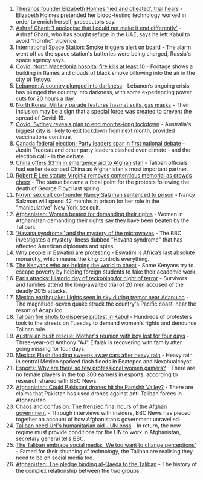 1. [Theranos founder Elizabeth Holmes 'lied and cheated', trial hears](https://www.bbc.co.uk/news/business-58494912?at_medium=RSS&at_campaign=KARANGA) - Elizabeth Holmes pretended her blood-testing technology worked in order to enrich herself, prosecutors say.
2. [Ashraf Ghani: 'I apologise that I could not make it end differently'](https://www.bbc.co.uk/news/world-asia-58496410?at_medium=RSS&at_campaign=KARANGA) - Ashraf Ghani, who has sought refuge in the UAE, says he left Kabul to avoid "horrific" violence.
3. [International Space Station: Smoke triggers alert on board](https://www.bbc.co.uk/news/world-europe-58497899?at_medium=RSS&at_campaign=KARANGA) - The alarm went off as the space station's batteries were being charged, Russia's space agency says.
4. [Covid: North Macedonia hospital fire kills at least 10](https://www.bbc.co.uk/news/world-europe-58496405?at_medium=RSS&at_campaign=KARANGA) - Footage shows a building in flames and clouds of black smoke billowing into the air in the city of Tetovo.
5. [Lebanon: A country plunged into darkness](https://www.bbc.co.uk/news/world-middle-east-58494832?at_medium=RSS&at_campaign=KARANGA) - Lebanon’s ongoing crisis has plunged the country into darkness, with some experiencing power cuts for 20 hours a day.
6. [North Korea: Military parade features hazmat suits, gas masks](https://www.bbc.co.uk/news/world-asia-58497157?at_medium=RSS&at_campaign=KARANGA) - Their inclusion may be a sign that a special force was created to prevent the spread of Covid-19.
7. [Covid: Sydney reveals plan to end months-long lockdown](https://www.bbc.co.uk/news/world-australia-58496667?at_medium=RSS&at_campaign=KARANGA) - Australia's biggest city is likely to exit lockdown from next month, provided vaccinations continue.
8. [Canada federal election: Party leaders spar in first national debate](https://www.bbc.co.uk/news/world-us-canada-58482596?at_medium=RSS&at_campaign=KARANGA) - Justin Trudeau and other party leaders clashed over climate - and the election call - in the debate.
9. [China offers $31m in emergency aid to Afghanistan](https://www.bbc.co.uk/news/world-asia-china-58496867?at_medium=RSS&at_campaign=KARANGA) - Taliban officials had earlier described China as Afghanistan's most important partner.
10. [Robert E Lee statue: Virginia removes contentious memorial as crowds cheer](https://www.bbc.co.uk/news/world-us-canada-58491967?at_medium=RSS&at_campaign=KARANGA) - The statue became a focal point for the protests following the death of George Floyd last spring.
11. [Nxivm sex cult co-founder Nancy Salzman sentenced to prison](https://www.bbc.co.uk/news/world-us-canada-58495543?at_medium=RSS&at_campaign=KARANGA) - Nancy Salzman will spend 42 months in prison for her role in the "manipulative" New York sex cult.
12. [Afghanistan: Women beaten for demanding their rights](https://www.bbc.co.uk/news/world-asia-58491747?at_medium=RSS&at_campaign=KARANGA) - Women in Afghanistan demanding their rights say they have been beaten by the Taliban.
13. [‘Havana syndrome ’ and the mystery of the microwaves](https://www.bbc.co.uk/news/world-58396698?at_medium=RSS&at_campaign=KARANGA) - The BBC investigates a mystery illness dubbed "Havana syndrome" that has affected American diplomats and spies.
14. [Why people in Eswatini are protesting](https://www.bbc.co.uk/news/world-africa-58492598?at_medium=RSS&at_campaign=KARANGA) - Eswatini is Africa’s last absolute monarchy, which means the king controls everything.
15. [The Kenyans who are helping the world to cheat](https://www.bbc.co.uk/news/blogs-trending-58465189?at_medium=RSS&at_campaign=KARANGA) - Some Kenyans try to escape poverty by helping foreign students to fake their academic work.
16. [Paris attacks: Historic day of reckoning for night of terror](https://www.bbc.co.uk/news/world-europe-58472506?at_medium=RSS&at_campaign=KARANGA) - Survivors and families attend the long-awaited trial of 20 men accused of the deadly 2015 attacks.
17. [Mexico earthquake: Lights seen in sky during tremor near Acapulco](https://www.bbc.co.uk/news/world-latin-america-58489038?at_medium=RSS&at_campaign=KARANGA) - The magnitude-seven quake struck the country's Pacific coast, near the resort of Acapulco.
18. [Taliban fire shots to disperse protest in Kabul](https://www.bbc.co.uk/news/world-asia-58476890?at_medium=RSS&at_campaign=KARANGA) - Hundreds of protesters took to the streets on Tuesday to demand women's rights and denounce Taliban rule.
19. [Australian bush rescue: Mother's reunion with boy lost for four days](https://www.bbc.co.uk/news/world-australia-58472030?at_medium=RSS&at_campaign=KARANGA) - Three-year-old Anthony "AJ" Elfalak is recovering with family after going missing for four days.
20. [Mexico: Flash flooding sweeps away cars after heavy rain](https://www.bbc.co.uk/news/world-latin-america-58476138?at_medium=RSS&at_campaign=KARANGA) - Heavy rain in central Mexico sparked flash floods in Ecatepec and Nexahualcóyotl.
21. [Esports: Why are there so few professional women gamers?](https://www.bbc.co.uk/news/technology-58466374?at_medium=RSS&at_campaign=KARANGA) - There are no female players in the top 300 earners in esports, according to research shared with BBC News.
22. [Afghanistan: Could Pakistani drones hit the Panjshir Valley?](https://www.bbc.co.uk/news/58480299?at_medium=RSS&at_campaign=KARANGA) - There are claims that Pakistan has used drones against anti-Taliban forces in Afghanistan.
23. [Chaos and confusion: The frenzied final hours of the Afghan government](https://www.bbc.co.uk/news/world-asia-58477131?at_medium=RSS&at_campaign=KARANGA) - Through interviews with insiders, BBC News has pieced together an account of how Afghanistan’s government unravelled.
24. [Taliban need UN's humanitarian aid - UN boss](https://www.bbc.co.uk/news/world-us-canada-58482840?at_medium=RSS&at_campaign=KARANGA) - In return, the new regime must provide conditions for the UN to work in Afghanistan, secretary general tells BBC.
25. [The Taliban embrace social media: 'We too want to change perceptions'](https://www.bbc.co.uk/news/world-asia-58466939?at_medium=RSS&at_campaign=KARANGA) - Famed for their shunning of technology, the Taliban are realising they need to be on social media too.
26. [Afghanistan: The pledge binding al-Qaeda to the Taliban](https://www.bbc.co.uk/news/world-asia-58473574?at_medium=RSS&at_campaign=KARANGA) - The history of the complex relationship between the two groups.
